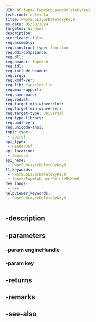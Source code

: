 ```yaml
---
UID: NF:fwpmk.FwpmSubLayerDeleteByKey0
tech.root: netvista
title: FwpmSubLayerDeleteByKey0
ms.date: 05/30/2024
targetos: Windows
description: 
prerelease: false
req.assembly: 
req.construct-type: function
req.ddi-compliance: 
req.dll: 
req.header: fwpmk.h
req.idl: 
req.include-header: 
req.irql: 
req.kmdf-ver: 
req.lib: fwpkclnt.lib
req.max-support: 
req.namespace: 
req.redist: 
req.target-min-winverclnt: 
req.target-min-winversvr: 
req.target-type: Universal
req.type-library: 
req.umdf-ver: 
req.unicode-ansi: 
topic_type:
 - apiref
api_type:
 - HeaderDef
api_location:
 - fwpmk.h
api_name:
 - FwpmSubLayerDeleteByKey0
f1_keywords:
 - FwpmSubLayerDeleteByKey0
 - fwpmk/FwpmSubLayerDeleteByKey0
dev_langs:
 - c++
helpviewer_keywords:
 - FwpmSubLayerDeleteByKey0
---
```


## -description

## -parameters

### -param engineHandle

### -param key

## -returns

## -remarks

## -see-also

